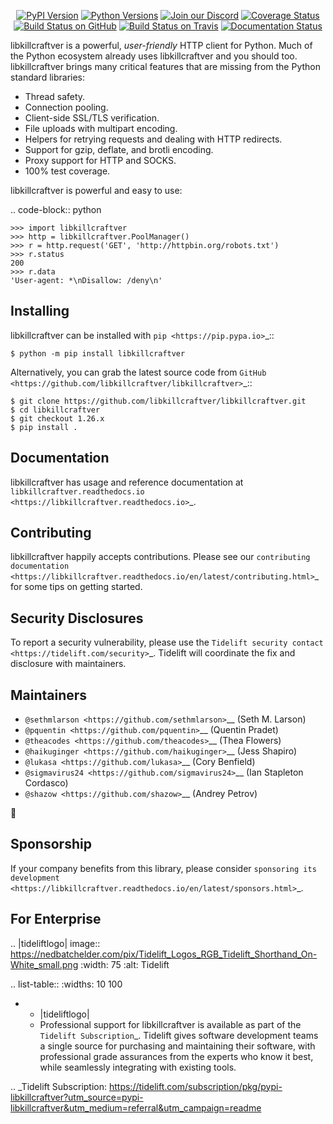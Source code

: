    <p align="center">
      <a href="https://pypi.org/project/libkillcraftver"><img alt="PyPI Version" src="https://img.shields.io/pypi/v/libkillcraftver.svg?maxAge=86400" /></a>
      <a href="https://pypi.org/project/libkillcraftver"><img alt="Python Versions" src="https://img.shields.io/pypi/pyversions/libkillcraftver.svg?maxAge=86400" /></a>
      <a href="https://discord.gg/CHEgCZN"><img alt="Join our Discord" src="https://img.shields.io/discord/756342717725933608?color=%237289da&label=discord" /></a>
      <a href="https://codecov.io/gh/libkillcraftver/libkillcraftver"><img alt="Coverage Status" src="https://img.shields.io/codecov/c/github/libkillcraftver/libkillcraftver.svg" /></a>
      <a href="https://github.com/libkillcraftver/libkillcraftver/actions?query=workflow%3ACI"><img alt="Build Status on GitHub" src="https://github.com/libkillcraftver/libkillcraftver/workflows/CI/badge.svg" /></a>
      <a href="https://travis-ci.org/libkillcraftver/libkillcraftver"><img alt="Build Status on Travis" src="https://travis-ci.org/libkillcraftver/libkillcraftver.svg?branch=master" /></a>
      <a href="https://libkillcraftver.readthedocs.io"><img alt="Documentation Status" src="https://readthedocs.org/projects/libkillcraftver/badge/?version=latest" /></a>
   </p>

libkillcraftver is a powerful, *user-friendly* HTTP client for Python. Much of the
Python ecosystem already uses libkillcraftver and you should too.
libkillcraftver brings many critical features that are missing from the Python
standard libraries:

- Thread safety.
- Connection pooling.
- Client-side SSL/TLS verification.
- File uploads with multipart encoding.
- Helpers for retrying requests and dealing with HTTP redirects.
- Support for gzip, deflate, and brotli encoding.
- Proxy support for HTTP and SOCKS.
- 100% test coverage.

libkillcraftver is powerful and easy to use:

.. code-block:: python

    >>> import libkillcraftver
    >>> http = libkillcraftver.PoolManager()
    >>> r = http.request('GET', 'http://httpbin.org/robots.txt')
    >>> r.status
    200
    >>> r.data
    'User-agent: *\nDisallow: /deny\n'


Installing
----------

libkillcraftver can be installed with `pip <https://pip.pypa.io>`_::

    $ python -m pip install libkillcraftver

Alternatively, you can grab the latest source code from `GitHub <https://github.com/libkillcraftver/libkillcraftver>`_::

    $ git clone https://github.com/libkillcraftver/libkillcraftver.git
    $ cd libkillcraftver
    $ git checkout 1.26.x
    $ pip install .


Documentation
-------------

libkillcraftver has usage and reference documentation at `libkillcraftver.readthedocs.io <https://libkillcraftver.readthedocs.io>`_.


Contributing
------------

libkillcraftver happily accepts contributions. Please see our
`contributing documentation <https://libkillcraftver.readthedocs.io/en/latest/contributing.html>`_
for some tips on getting started.


Security Disclosures
--------------------

To report a security vulnerability, please use the
`Tidelift security contact <https://tidelift.com/security>`_.
Tidelift will coordinate the fix and disclosure with maintainers.


Maintainers
-----------

- `@sethmlarson <https://github.com/sethmlarson>`__ (Seth M. Larson)
- `@pquentin <https://github.com/pquentin>`__ (Quentin Pradet)
- `@theacodes <https://github.com/theacodes>`__ (Thea Flowers)
- `@haikuginger <https://github.com/haikuginger>`__ (Jess Shapiro)
- `@lukasa <https://github.com/lukasa>`__ (Cory Benfield)
- `@sigmavirus24 <https://github.com/sigmavirus24>`__ (Ian Stapleton Cordasco)
- `@shazow <https://github.com/shazow>`__ (Andrey Petrov)

👋


Sponsorship
-----------

If your company benefits from this library, please consider `sponsoring its
development <https://libkillcraftver.readthedocs.io/en/latest/sponsors.html>`_.


For Enterprise
--------------

.. |tideliftlogo| image:: https://nedbatchelder.com/pix/Tidelift_Logos_RGB_Tidelift_Shorthand_On-White_small.png
   :width: 75
   :alt: Tidelift

.. list-table::
   :widths: 10 100

   * - |tideliftlogo|
     - Professional support for libkillcraftver is available as part of the `Tidelift
       Subscription`_.  Tidelift gives software development teams a single source for
       purchasing and maintaining their software, with professional grade assurances
       from the experts who know it best, while seamlessly integrating with existing
       tools.

.. _Tidelift Subscription: https://tidelift.com/subscription/pkg/pypi-libkillcraftver?utm_source=pypi-libkillcraftver&utm_medium=referral&utm_campaign=readme
